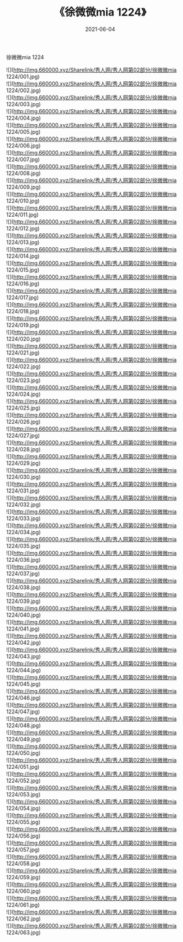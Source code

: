 ﻿---
layout: post
title:  《徐微微mia 1224》
date:   2021-06-04
img: http://img.660000.xyz/Sharelink/秀人网/秀人网第02部分/徐微微mia 1224/000.jpg
categories: [美女, 清纯, 唯美]
---

徐微微mia 1224

  ![](http://img.660000.xyz/Sharelink/秀人网/秀人网第02部分/徐微微mia 1224/001.jpg) <br> ![](http://img.660000.xyz/Sharelink/秀人网/秀人网第02部分/徐微微mia 1224/002.jpg) <br> ![](http://img.660000.xyz/Sharelink/秀人网/秀人网第02部分/徐微微mia 1224/003.jpg) <br> ![](http://img.660000.xyz/Sharelink/秀人网/秀人网第02部分/徐微微mia 1224/004.jpg) <br> ![](http://img.660000.xyz/Sharelink/秀人网/秀人网第02部分/徐微微mia 1224/005.jpg) <br> ![](http://img.660000.xyz/Sharelink/秀人网/秀人网第02部分/徐微微mia 1224/006.jpg) <br> ![](http://img.660000.xyz/Sharelink/秀人网/秀人网第02部分/徐微微mia 1224/007.jpg) <br> ![](http://img.660000.xyz/Sharelink/秀人网/秀人网第02部分/徐微微mia 1224/008.jpg) <br> ![](http://img.660000.xyz/Sharelink/秀人网/秀人网第02部分/徐微微mia 1224/009.jpg) <br> ![](http://img.660000.xyz/Sharelink/秀人网/秀人网第02部分/徐微微mia 1224/010.jpg) <br> ![](http://img.660000.xyz/Sharelink/秀人网/秀人网第02部分/徐微微mia 1224/011.jpg) <br> ![](http://img.660000.xyz/Sharelink/秀人网/秀人网第02部分/徐微微mia 1224/012.jpg) <br> ![](http://img.660000.xyz/Sharelink/秀人网/秀人网第02部分/徐微微mia 1224/013.jpg) <br> ![](http://img.660000.xyz/Sharelink/秀人网/秀人网第02部分/徐微微mia 1224/014.jpg) <br> ![](http://img.660000.xyz/Sharelink/秀人网/秀人网第02部分/徐微微mia 1224/015.jpg) <br> ![](http://img.660000.xyz/Sharelink/秀人网/秀人网第02部分/徐微微mia 1224/016.jpg) <br> ![](http://img.660000.xyz/Sharelink/秀人网/秀人网第02部分/徐微微mia 1224/017.jpg) <br> ![](http://img.660000.xyz/Sharelink/秀人网/秀人网第02部分/徐微微mia 1224/018.jpg) <br> ![](http://img.660000.xyz/Sharelink/秀人网/秀人网第02部分/徐微微mia 1224/019.jpg) <br> ![](http://img.660000.xyz/Sharelink/秀人网/秀人网第02部分/徐微微mia 1224/020.jpg) <br> ![](http://img.660000.xyz/Sharelink/秀人网/秀人网第02部分/徐微微mia 1224/021.jpg) <br> ![](http://img.660000.xyz/Sharelink/秀人网/秀人网第02部分/徐微微mia 1224/022.jpg) <br> ![](http://img.660000.xyz/Sharelink/秀人网/秀人网第02部分/徐微微mia 1224/023.jpg) <br> ![](http://img.660000.xyz/Sharelink/秀人网/秀人网第02部分/徐微微mia 1224/024.jpg) <br> ![](http://img.660000.xyz/Sharelink/秀人网/秀人网第02部分/徐微微mia 1224/025.jpg) <br> ![](http://img.660000.xyz/Sharelink/秀人网/秀人网第02部分/徐微微mia 1224/026.jpg) <br> ![](http://img.660000.xyz/Sharelink/秀人网/秀人网第02部分/徐微微mia 1224/027.jpg) <br> ![](http://img.660000.xyz/Sharelink/秀人网/秀人网第02部分/徐微微mia 1224/028.jpg) <br> ![](http://img.660000.xyz/Sharelink/秀人网/秀人网第02部分/徐微微mia 1224/029.jpg) <br> ![](http://img.660000.xyz/Sharelink/秀人网/秀人网第02部分/徐微微mia 1224/030.jpg) <br> ![](http://img.660000.xyz/Sharelink/秀人网/秀人网第02部分/徐微微mia 1224/031.jpg) <br> ![](http://img.660000.xyz/Sharelink/秀人网/秀人网第02部分/徐微微mia 1224/032.jpg) <br> ![](http://img.660000.xyz/Sharelink/秀人网/秀人网第02部分/徐微微mia 1224/033.jpg) <br> ![](http://img.660000.xyz/Sharelink/秀人网/秀人网第02部分/徐微微mia 1224/034.jpg) <br> ![](http://img.660000.xyz/Sharelink/秀人网/秀人网第02部分/徐微微mia 1224/035.jpg) <br> ![](http://img.660000.xyz/Sharelink/秀人网/秀人网第02部分/徐微微mia 1224/036.jpg) <br> ![](http://img.660000.xyz/Sharelink/秀人网/秀人网第02部分/徐微微mia 1224/037.jpg) <br> ![](http://img.660000.xyz/Sharelink/秀人网/秀人网第02部分/徐微微mia 1224/038.jpg) <br> ![](http://img.660000.xyz/Sharelink/秀人网/秀人网第02部分/徐微微mia 1224/039.jpg) <br> ![](http://img.660000.xyz/Sharelink/秀人网/秀人网第02部分/徐微微mia 1224/040.jpg) <br> ![](http://img.660000.xyz/Sharelink/秀人网/秀人网第02部分/徐微微mia 1224/041.jpg) <br> ![](http://img.660000.xyz/Sharelink/秀人网/秀人网第02部分/徐微微mia 1224/042.jpg) <br> ![](http://img.660000.xyz/Sharelink/秀人网/秀人网第02部分/徐微微mia 1224/043.jpg) <br> ![](http://img.660000.xyz/Sharelink/秀人网/秀人网第02部分/徐微微mia 1224/044.jpg) <br> ![](http://img.660000.xyz/Sharelink/秀人网/秀人网第02部分/徐微微mia 1224/045.jpg) <br> ![](http://img.660000.xyz/Sharelink/秀人网/秀人网第02部分/徐微微mia 1224/046.jpg) <br> ![](http://img.660000.xyz/Sharelink/秀人网/秀人网第02部分/徐微微mia 1224/047.jpg) <br> ![](http://img.660000.xyz/Sharelink/秀人网/秀人网第02部分/徐微微mia 1224/048.jpg) <br> ![](http://img.660000.xyz/Sharelink/秀人网/秀人网第02部分/徐微微mia 1224/049.jpg) <br> ![](http://img.660000.xyz/Sharelink/秀人网/秀人网第02部分/徐微微mia 1224/050.jpg) <br> ![](http://img.660000.xyz/Sharelink/秀人网/秀人网第02部分/徐微微mia 1224/051.jpg) <br> ![](http://img.660000.xyz/Sharelink/秀人网/秀人网第02部分/徐微微mia 1224/052.jpg) <br> ![](http://img.660000.xyz/Sharelink/秀人网/秀人网第02部分/徐微微mia 1224/053.jpg) <br> ![](http://img.660000.xyz/Sharelink/秀人网/秀人网第02部分/徐微微mia 1224/054.jpg) <br> ![](http://img.660000.xyz/Sharelink/秀人网/秀人网第02部分/徐微微mia 1224/055.jpg) <br> ![](http://img.660000.xyz/Sharelink/秀人网/秀人网第02部分/徐微微mia 1224/056.jpg) <br> ![](http://img.660000.xyz/Sharelink/秀人网/秀人网第02部分/徐微微mia 1224/057.jpg) <br> ![](http://img.660000.xyz/Sharelink/秀人网/秀人网第02部分/徐微微mia 1224/058.jpg) <br> ![](http://img.660000.xyz/Sharelink/秀人网/秀人网第02部分/徐微微mia 1224/059.jpg) <br> ![](http://img.660000.xyz/Sharelink/秀人网/秀人网第02部分/徐微微mia 1224/060.jpg) <br> ![](http://img.660000.xyz/Sharelink/秀人网/秀人网第02部分/徐微微mia 1224/061.jpg) <br> ![](http://img.660000.xyz/Sharelink/秀人网/秀人网第02部分/徐微微mia 1224/062.jpg) <br> ![](http://img.660000.xyz/Sharelink/秀人网/秀人网第02部分/徐微微mia 1224/063.jpg) <br>